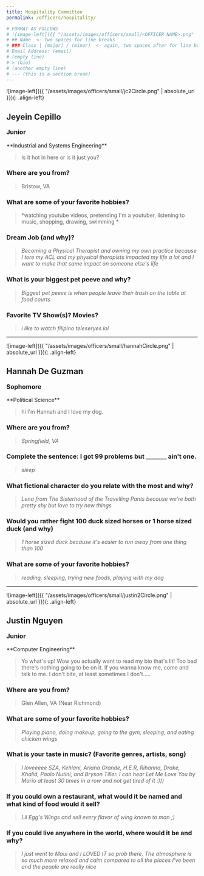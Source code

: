 ```yaml
---
title: Hospitality Committee
permalink: /officers/hospitality/

# FORMAT AS FOLLOWS
# ![image-left]({{ "/assets/images/officers/small/<OFFICER NAME>.png" | absolute_url }}){: .align-left}
# ## Name  <- two spaces for line breaks
# ### Class | (major) / (minor)  <- again, two spaces after for line breaks
# Email Address: (email)
# (empty line)
# > (bio)
# (another empty line)
# --- (this is a section break)
---
```


![image-left]({{ "/assets/images/officers/small/jc2Circle.png" | absolute_url }}){: .align-left}
## Jeyein Cepillo
<p style="margin-bottom: 0.45em; padding: 0"><a href="https://www.instagram.com/thatfunnyasianguy/" style="margin: 0; padding: 0"><i class="fa fa-2x fa-fw fa-instagram" style="color: #494e48"></i></a>
<a href="mailto:jeyeinc@vt.edu" style="margin: 0; padding: 0"><i class="fa fa-2x fa-fw fa-envelope" style="color: #494e48"></i></a></p>
<h3 style="margin-top: 0">Junior</h3>
**Industrial and Systems Engineering**   

> Is it hot in here or is it just you?

### **Where are you from?**
> Bristow, VA

### **What are some of your favorite hobbies?**

> *watching youtube videos, pretending I'm a youtuber, listening to music, shopping, drawing, swimming *

### **Dream Job (and why)?**

> *Becoming a Physical Therapist and owning my own practice because I tore my ACL and my physical therapists impacted my life a lot and I want to make that same impact on someone else's life*

### **What is your biggest pet peeve and why?**

> *Biggest pet peeve is when people leave their trash on the table at food courts*

### **Favorite TV Show(s)? Movies?**

> *i like to watch filipino teleseryes lol*

---

![image-left]({{ "/assets/images/officers/small/hannahCircle.png" | absolute_url }}){: .align-left}
## Hannah De Guzman
<p style="margin-bottom: 0.45em; padding: 0"><a href="https://twitter.com/katquion" style="color: #494e48"><i class="fa fa-2x fa-fw fa-twitter"></i></a>
<a href="https://www.instagram.com/haaannie/" style="margin: 0; padding: 0"><i class="fa fa-2x fa-fw fa-instagram" style="color: #494e48"></i></a>
<a href="mailto:hdeguzman3@vt.edu" style="margin: 0; padding: 0"><i class="fa fa-2x fa-fw fa-envelope" style="color: #494e48"></i></a></p>
<h3 style="margin-top: 0">Sophomore</h3>
**Political Science**  


> hi I'm Hannah and I love my dog.

### **Where are you from?**
> *Springfield, VA*

### **Complete the sentence: I got 99 problems but _______ ain't one.**

> *sleep*

### **What fictional character do you relate with the most and why?**

> *Lena from The Sisterhood of the Travelling Pants because we're both pretty shy but love to try new things*

### **Would you rather fight 100 duck sized horses or 1 horse sized duck (and why)**

> *1 horse sized duck because it's easier to run away from one thing than 100*

### **What are some of your favorite hobbies?**

> *reading, sleeping, trying new foods, playing with my dog*

---

![image-left]({{ "/assets/images/officers/small/justin2Circle.png" | absolute_url }}){: .align-left}
## Justin Nguyen
<p style="margin-bottom: 0.45em; padding: 0"><a href="https://www.instagram.com/nguyening14/" style="margin: 0; padding: 0"><i class="fa fa-2x fa-fw fa-instagram" style="color: #494e48"></i></a>
<a href="mailto:justnn14@vt.edu" style="margin: 0; padding: 0"><i class="fa fa-2x fa-fw fa-envelope" style="color: #494e48"></i></a></p>
<h3 style="margin-top: 0">Junior</h3>
**Computer Engineering**  

> Yo what's up! Wow you actually want to read my bio that's lit! Too bad there's nothing going to be on it. If you wanna know me, come and talk to me. I don't bite, at least sometimes I don't.....

### **Where are you from?**
> Glen Allen, VA (Near Richmond)

### **What are some of your favorite hobbies?**

> *Playing piano, doing makeup, going to the gym, sleeping, and eating chicken wings*

### **What is your taste in music? (Favorite genres, artists, song)**

> *I loveeeee SZA,  Kehlani, Ariana Grande, H.E.R, Rihanna, Drake, Khalid, Paolo Nutini, and Bryson Tiller. I can hear Let Me Love You by Mario at least 30 times in a row and not get tired of it :)))*

### **If you could own a restaurant, what would it be named and what kind of food would it sell?**

> *Lil Egg's Wings and sell every flavor of wing known to man ;)*

### **If you could live anywhere in the world, where would it be and why?**

> *I just went to Maui and I LOVED IT so prob there. The atmosphere is so much more relaxed and calm compared to all the places I've been and the people are really nice*

